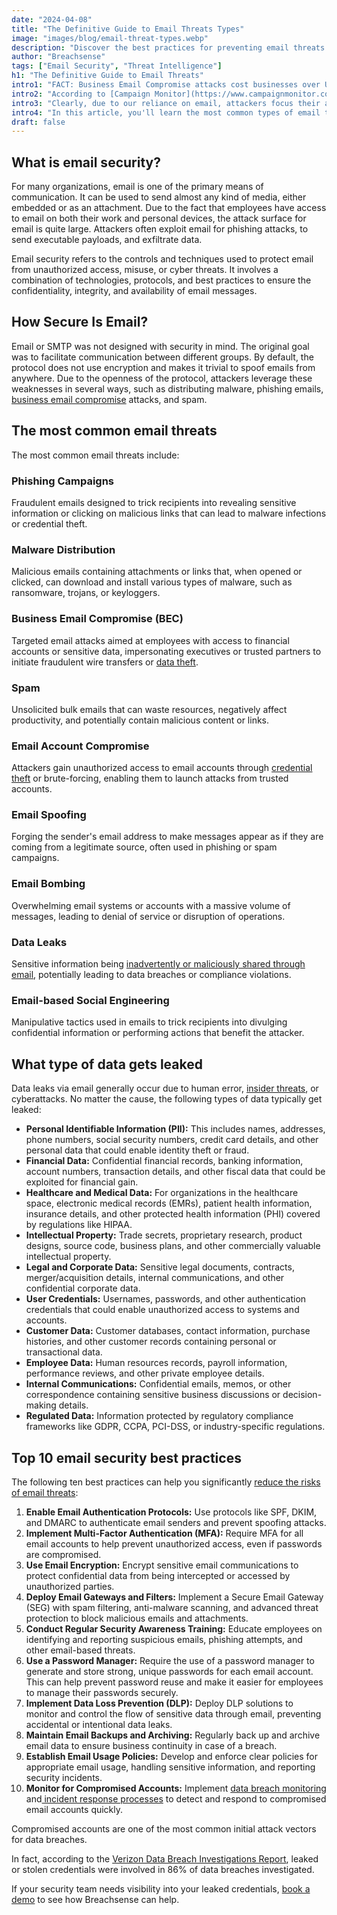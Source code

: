 ```yaml
---
date: "2024-04-08"
title: "The Definitive Guide to Email Threats Types"
image: "images/blog/email-threat-types.webp"
description: "Discover the best practices for preventing email threats. Learn the most common email threats and how to prevent them."
author: "Breachsense"
tags: ["Email Security", "Threat Intelligence"]
h1: "The Definitive Guide to Email Threats"
intro1: "FACT: Business Email Compromise attacks cost businesses over USD 2.9 billion last year ([FBI](https://www.ic3.gov/Media/PDF/AnnualReport/2023_IC3Report.pdf))"
intro2: "According to [Campaign Monitor](https://www.campaignmonitor.com/blog/email-marketing/shocking-truth-about-how-many-emails-sent/), the average employee receives 121 emails every workday."
intro3: "Clearly, due to our reliance on email, attackers focus their attention there as well."
intro4: "In this article, you'll learn the most common types of email threats and how to protect against them."
draft: false
---
```

## What is email security?

For many organizations, email is one of the primary means of communication. It can be used to send almost any kind of media, either embedded or as an attachment. Due to the fact that employees have access to email on both their work and personal devices, the attack surface for email is quite large. Attackers often exploit email for phishing attacks, to send executable payloads, and exfiltrate data.

Email security refers to the controls and techniques used to protect email from unauthorized access, misuse, or cyber threats. It involves a combination of technologies, protocols, and best practices to ensure the confidentiality, integrity, and availability of email messages.

## How Secure Is Email?

Email or SMTP was not designed with security in mind. The original goal was to facilitate communication between different groups. By default, the protocol does not use encryption and makes it trivial to spoof emails from anywhere. Due to the openness of the protocol, attackers leverage these weaknesses in several ways, such as distributing malware, phishing emails, [business email compromise](https://www.breachsense.com/blog/business-email-compromise-data-theft/) attacks, and spam.

## The most common email threats

The most common email threats include:

### Phishing Campaigns

Fraudulent emails designed to trick recipients into revealing sensitive information or clicking on malicious links that can lead to malware infections or credential theft.

### Malware Distribution

Malicious emails containing attachments or links that, when opened or clicked, can download and install various types of malware, such as ransomware, trojans, or keyloggers.

### Business Email Compromise (BEC)

Targeted email attacks aimed at employees with access to financial accounts or sensitive data, impersonating executives or trusted partners to initiate fraudulent wire transfers or [data theft](https://www.breachsense.com/blog/data-theft-prevention/).

### Spam

 Unsolicited bulk emails that can waste resources, negatively affect productivity, and potentially contain malicious content or links.

### Email Account Compromise

Attackers gain unauthorized access to email accounts through [credential theft](https://www.breachsense.com/blog/data-theft/) or brute-forcing, enabling them to launch attacks from trusted accounts.

### Email Spoofing

Forging the sender's email address to make messages appear as if they are coming from a legitimate source, often used in phishing or spam campaigns.

### Email Bombing

Overwhelming email systems or accounts with a massive volume of messages, leading to denial of service or disruption of operations.

### Data Leaks

 Sensitive information being [inadvertently or maliciously shared through email](https://www.breachsense.com/blog/data-breach-human-error/), potentially leading to data breaches or compliance violations.

### Email-based Social Engineering

Manipulative tactics used in emails to trick recipients into divulging confidential information or performing actions that benefit the attacker.

## What type of data gets leaked

Data leaks via email generally occur due to human error, [insider threats](https://www.breachsense.com/blog/insider-threat/), or cyberattacks. No matter the cause, the following types of data typically get leaked:

- **Personal Identifiable Information (PII):** This includes names, addresses, phone numbers, social security numbers, credit card details, and other personal data that could enable identity theft or fraud.
- **Financial Data:** Confidential financial records, banking information, account numbers, transaction details, and other fiscal data that could be exploited for financial gain.
- **Healthcare and Medical Data:** For organizations in the healthcare space, electronic medical records (EMRs), patient health information, insurance details, and other protected health information (PHI) covered by regulations like HIPAA.
- **Intellectual Property:** Trade secrets, proprietary research, product designs, source code, business plans, and other commercially valuable intellectual property.
- **Legal and Corporate Data:** Sensitive legal documents, contracts, merger/acquisition details, internal communications, and other confidential corporate data.
- **User Credentials:** Usernames, passwords, and other authentication credentials that could enable unauthorized access to systems and accounts.
- **Customer Data:** Customer databases, contact information, purchase histories, and other customer records containing personal or transactional data.
- **Employee Data:** Human resources records, payroll information, performance reviews, and other private employee details.
- **Internal Communications:** Confidential emails, memos, or other correspondence containing sensitive business discussions or decision-making details.
- **Regulated Data:** Information protected by regulatory compliance frameworks like GDPR, CCPA, PCI-DSS, or industry-specific regulations.

## Top 10 email security best practices

The following ten best practices can help you significantly [reduce the risks of email threats](https://www.breachsense.com/blog/prevent-email-compromise/):

1. **Enable Email Authentication Protocols:** Use protocols like SPF, DKIM, and DMARC to authenticate email senders and prevent spoofing attacks.
2. **Implement Multi-Factor Authentication (MFA):** Require MFA for all email accounts to help prevent unauthorized access, even if passwords are compromised.
3. **Use Email Encryption:** Encrypt sensitive email communications to protect confidential data from being intercepted or accessed by unauthorized parties.
4. **Deploy Email Gateways and Filters:** Implement a Secure Email Gateway (SEG) with spam filtering, anti-malware scanning, and advanced threat protection to block malicious emails and attachments.
5. **Conduct Regular Security Awareness Training:** Educate employees on identifying and reporting suspicious emails, phishing attempts, and other email-based threats.
6. **Use a Password Manager:** Require the use of a password manager to generate and store strong, unique passwords for each email account. This can help prevent password reuse and make it easier for employees to manage their passwords securely.
7. **Implement Data Loss Prevention (DLP):** Deploy DLP solutions to monitor and control the flow of sensitive data through email, preventing accidental or intentional data leaks.
8. **Maintain Email Backups and Archiving:** Regularly back up and archive email data to ensure business continuity in case of a breach.
9. **Establish Email Usage Policies:** Develop and enforce clear policies for appropriate email usage, handling sensitive information, and reporting security incidents.
10. **Monitor for Compromised Accounts:** Implement [data breach monitoring](https://www.breachsense.com/data-breach-monitoring/) and[ incident response processes](https://www.breachsense.com/blog/data-breach-response/) to detect and respond to compromised email accounts quickly.

Compromised accounts are one of the most common initial attack vectors for data breaches.

In fact, according to the [Verizon Data Breach Investigations Report](https://www.verizon.com/business/resources/reports/dbir/), leaked or stolen credentials were involved in 86% of data breaches investigated.

If your security team needs visibility into your leaked credentials, [book a demo](https://www.breachsense.com/book-demo/) to see how Breachsense can help.

